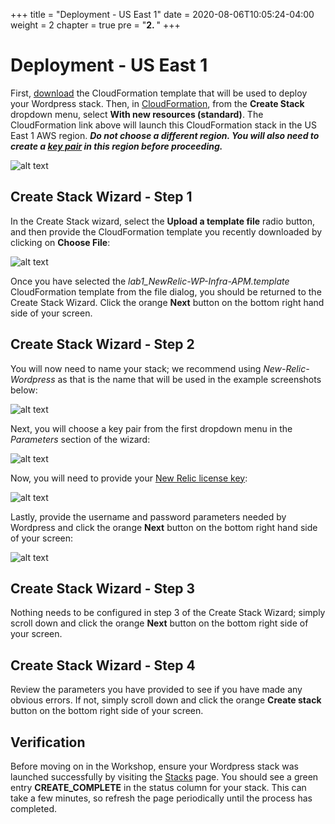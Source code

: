 +++
title = "Deployment - US East 1"
date = 2020-08-06T10:05:24-04:00
weight = 2
chapter = true
pre = "<b>2. </b>"
+++


# Deployment - US East 1

First, [download](http://emea-partners.newrelic-es.com/lab1_NewRelic-WP-Infra-APM.template) the CloudFormation template that will be used to deploy your Wordpress stack. Then, in [CloudFormation](https://console.aws.amazon.com/cloudformation/home?region=us-east-1), from the  **Create Stack** dropdown menu, select **With new resources (standard)**.  The CloudFormation link above will launch this CloudFormation stack in the US East 1 AWS region.  ***Do not choose a different region. You will also need to create a [key pair](https://console.aws.amazon.com/ec2/v2/home?region=us-east-1#KeyPairs:) in this region before proceeding.***

![alt text](/images/cf-dropdown.png "CloudFormation")

## Create Stack Wizard - Step 1

In the Create Stack wizard, select the **Upload a template file** radio button, and then provide the CloudFormation template you recently downloaded by clicking on **Choose File**:

![alt text](/images/create-stack-wizard.png "Create Stack")

Once you have selected the *lab1_NewRelic-WP-Infra-APM.template* CloudFormation template from the file dialog, you should be returned to the Create Stack Wizard.  Click the orange **Next** button on the bottom right hand side of your screen.

## Create Stack Wizard - Step 2

You will now need to name your stack; we recommend using *New-Relic-Wordpress* as that is the name that will be used in the example screenshots below:

![alt text](/images/stack-name.png "Stack Name")

Next, you will choose a key pair from the first dropdown menu in the *Parameters* section of the wizard:

![alt text](/images/select-key-pair.png "Select Key Pair")

Now, you will need to provide your [New Relic license key](https://docs.newrelic.com/docs/accounts/accounts-billing/account-setup/new-relic-license-key#finding):

![alt text](/images/new-relic-license-key.png "New Relic License Key")

Lastly, provide the username and password parameters needed by Wordpress and click the orange **Next** button on the bottom right hand side of your screen:

![alt text](/images/wordpress-params.png "Wordpress Parameters")

## Create Stack Wizard - Step 3

Nothing needs to be configured in step 3 of the Create Stack Wizard;  simply scroll down and click the orange **Next** button on the bottom right side of your screen.

## Create Stack Wizard - Step 4

Review the parameters you have provided to see if you have made any obvious errors.  If not, simply scroll down and click the orange **Create stack** button on the bottom right side of your screen.

## Verification

Before moving on in the Workshop, ensure your Wordpress stack was launched successfully by visiting the [Stacks](https://console.aws.amazon.com/cloudformation/home?region=us-east-1#/stacks?filteringText=&filteringStatus=active&viewNested=true&hideStacks=false) page.  You should see a green entry **CREATE_COMPLETE** in the status column for your stack.  This can take a few minutes, so refresh the page periodically until the process has completed. 

